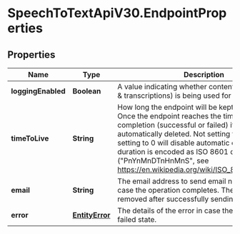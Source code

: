 # SpeechToTextApiV30.EndpointProperties

## Properties
Name | Type | Description | Notes
------------ | ------------- | ------------- | -------------
**loggingEnabled** | **Boolean** | A value indicating whether content logging (audio &amp; transcriptions) is being used for a deployment. | [optional] 
**timeToLive** | **String** | How long the endpoint will be kept in the system. Once the endpoint reaches the time to live  after completion (successful or failed) it will be automatically deleted. Not setting this value or setting  to 0 will disable automatic deletion.  The duration is encoded as ISO 8601 duration (\"PnYnMnDTnHnMnS\", see https://en.wikipedia.org/wiki/ISO_8601#Durations). | [optional] 
**email** | **String** | The email address to send email notifications to in case the operation completes.  The value will be removed after successfully sending the email. | [optional] 
**error** | [**EntityError**](EntityError.md) | The details of the error in case the entity is in a failed state. | [optional] 


